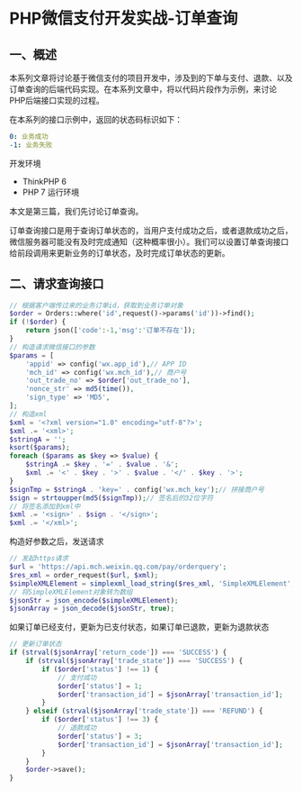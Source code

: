 # PHP微信支付开发实战-订单查询

## 一、概述

本系列文章将讨论基于微信支付的项目开发中，涉及到的下单与支付、退款、以及订单查询的后端代码实现。在本系列文章中，将以代码片段作为示例，来讨论PHP后端接口实现的过程。

在本系列的接口示例中，返回的状态码标识如下：

```yaml
0: 业务成功
-1: 业务失败
```

开发环境

- ThinkPHP 6
- PHP 7 运行环境

本文是第三篇，我们先讨论订单查询。

订单查询接口是用于查询订单状态的，当用户支付成功之后，或者退款成功之后，微信服务器可能没有及时完成通知（这种概率很小）。我们可以设置订单查询接口给前段调用来更新业务的订单状态，及时完成订单状态的更新。

## 二、请求查询接口

```php
// 根据客户端传过来的业务订单id，获取到业务订单对象
$order = Orders::where('id',request()->params('id'))->find();
if (!$order) {
    return json(['code':-1,'msg':'订单不存在']);
}
// 构造请求微信接口的参数
$params = [
    'appid' => config('wx.app_id'),// APP ID
    'mch_id' => config('wx.mch_id'),// 商户号
    'out_trade_no' => $order['out_trade_no'],
    'nonce_str' => md5(time()),
    'sign_type' => 'MD5',
];
// 构造xml
$xml = '<?xml version="1.0" encoding="utf-8"?>';
$xml .= '<xml>';
$stringA = '';
ksort($params);
foreach ($params as $key => $value) {
    $stringA .= $key . '=' . $value . '&';
    $xml .= '<' . $key . '>' . $value . '</' . $key . '>';
}
$signTmp = $stringA . 'key=' . config('wx.mch_key');// 拼接商户号
$sign = strtoupper(md5($signTmp));// 签名后的32位字符
// 将签名添加到xml中
$xml .= '<sign>' . $sign . '</sign>';
$xml .= '</xml>';
```

构造好参数之后，发送请求

```php
// 发起https请求
$url = 'https://api.mch.weixin.qq.com/pay/orderquery';
$res_xml = order_request($url, $xml);
$simpleXMLElement = simplexml_load_string($res_xml, 'SimpleXMLElement', LIBXML_NOCDATA);
// 将SimpleXMLElement对象转为数组
$jsonStr = json_encode($simpleXMLElement);
$jsonArray = json_decode($jsonStr, true);
```

如果订单已经支付，更新为已支付状态，如果订单已退款，更新为退款状态

```php
// 更新订单状态
if (strval($jsonArray['return_code']) === 'SUCCESS') {
    if (strval($jsonArray['trade_state']) === 'SUCCESS') {
        if ($order['status'] !== 1) {
            // 支付成功
            $order['status'] = 1;
            $order['transaction_id'] = $jsonArray['transaction_id'];
        }
    } elseif (strval($jsonArray['trade_state']) === 'REFUND') {
        if ($order['status'] !== 3) {
            // 退款成功
            $order['status'] = 3;
            $order['transaction_id'] = $jsonArray['transaction_id'];
        }
    }
    $order->save();
}
```
